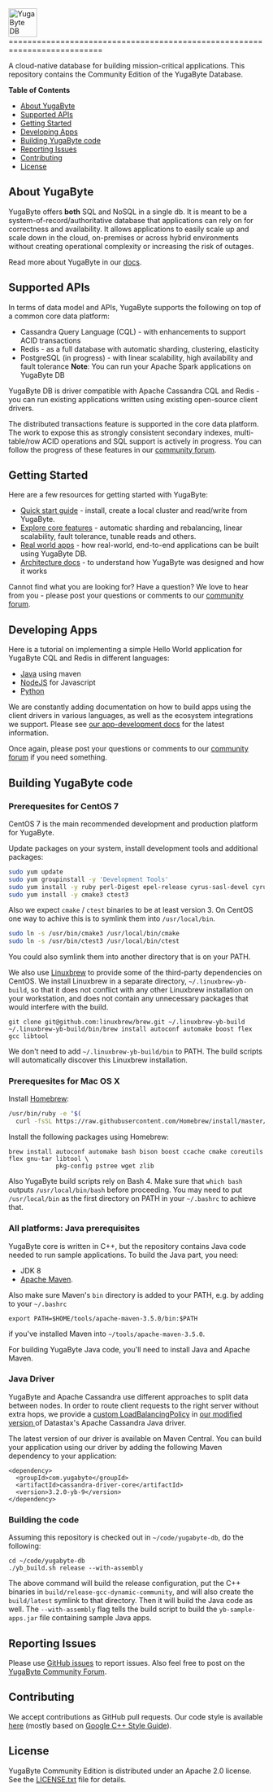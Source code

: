 <img src="https://www.yugabyte.com/images/yblogo_whitebg.3fea4ef9.png" align="center" height="56" alt="YugaByte DB"/>
==========================================================================

A cloud-native database for building mission-critical applications. This repository contains the Community Edition of the YugaByte Database.

**Table of Contents**

- [About YugaByte](#about-yugabyte)
- [Supported APIs](#supported-apis)
- [Getting Started](#getting-started)
- [Developing Apps](#developing-apps)
- [Building YugaByte code](#building-yugabyte-code)
- [Reporting Issues](#reporting-issues)
- [Contributing](#contributing)
- [License](#license)

## About YugaByte

YugaByte offers **both** SQL and NoSQL in a single db. It is meant to be a system-of-record/authoritative database that applications can rely on for correctness and availability. It allows applications to easily scale up and scale down in the cloud, on-premises or across hybrid environments without creating operational complexity or increasing the risk of outages.

Read more about YugaByte in our [docs](https://docs.yugabyte.com/introduction/overview/).

## Supported APIs

In terms of data model and APIs, YugaByte supports the following on top of a common core data platform: 
* Cassandra Query Language (CQL) - with enhancements to support ACID transactions
* Redis - as a full database with automatic sharding, clustering, elasticity
* PostgreSQL (in progress) - with linear scalability, high availability and fault tolerance
**Note**: You can run your Apache Spark applications on YugaByte DB

YugaByte DB is driver compatible with Apache Cassandra CQL and Redis - you can run existing applications written using existing open-source client drivers.

The distributed transactions feature is supported in the core data platform. The work to expose this as strongly consistent secondary indexes, multi-table/row ACID operations and SQL support is actively in progress. You can follow the progress of these features in our [community forum](https://forum.yugabyte.com/).

## Getting Started

Here are a few resources for getting started with YugaByte:

* [Quick start guide](http://docs.yugabyte.com/community-edition/quick-start/) - install, create a local cluster and read/write from YugaByte.
* [Explore core features](https://docs.yugabyte.com/explore/) - automatic sharding and rebalancing, linear scalability, fault tolerance, tunable reads and others.
* [Real world apps](https://docs.yugabyte.com/develop/realworld-apps/) - how real-world, end-to-end applications can be built using YugaByte DB.
* [Architecture docs](https://docs.yugabyte.com/architecture/) - to understand how YugaByte was designed and how it works

Cannot find what you are looking for? Have a question? We love to hear from you - please post your questions or comments to our [community forum](https://forum.yugabyte.com).

## Developing Apps

Here is a tutorial on implementing a simple Hello World application for YugaByte CQL and Redis in different languages:
* [Java](https://docs.yugabyte.com/develop/client-drivers/java/) using maven
* [NodeJS](https://docs.yugabyte.com/develop/client-drivers/nodejs/) for Javascript
* [Python](https://docs.yugabyte.com/develop/client-drivers/python/)

We are constantly adding documentation on how to build apps using the client drivers in various languages, as well as the ecosystem integrations we support. Please see [our app-development docs](https://docs.yugabyte.com/develop/) for the latest information.

Once again, please post your questions or comments to our [community forum](https://forum.yugabyte.com) if you need something.

## Building YugaByte code

### Prerequesites for CentOS 7

CentOS 7 is the main recommended development and production platform for YugaByte.

Update packages on your system, install development tools and additional packages:

```bash
sudo yum update
sudo yum groupinstall -y 'Development Tools'
sudo yum install -y ruby perl-Digest epel-release cyrus-sasl-devel cyrus-sasl-plain ccache
sudo yum install -y cmake3 ctest3
```

Also we expect `cmake` / `ctest` binaries to be at least version 3. On CentOS one way to achive
this is to symlink them into `/usr/local/bin`.

```bash
sudo ln -s /usr/bin/cmake3 /usr/local/bin/cmake
sudo ln -s /usr/bin/ctest3 /usr/local/bin/ctest
```

You could also symlink them into another directory that is on your PATH.

We also use [Linuxbrew](https://github.com/linuxbrew/brew) to provide some of the third-party
dependencies on CentOS. We install Linuxbrew in a separate directory, `~/.linuxbrew-yb-build`,
so that it does not conflict with any other Linuxbrew installation on your workstation, and does
not contain any unnecessary packages that would interfere with the build.

```
git clone git@github.com:linuxbrew/brew.git ~/.linuxbrew-yb-build
~/.linuxbrew-yb-build/bin/brew install autoconf automake boost flex gcc libtool
```

We don't need to add `~/.linuxbrew-yb-build/bin` to PATH. The build scripts will automatically
discover this Linuxbrew installation.

### Prerequesites for Mac OS X

Install [Homebrew](https://brew.sh/):

```bash
/usr/bin/ruby -e "$(
  curl -fsSL https://raw.githubusercontent.com/Homebrew/install/master/install)"
```

Install the following packages using Homebrew:
```
brew install autoconf automake bash bison boost ccache cmake coreutils flex gnu-tar libtool \
             pkg-config pstree wget zlib
```

Also YugaByte build scripts rely on Bash 4. Make sure that `which bash` outputs
`/usr/local/bin/bash` before proceeding. You may need to put `/usr/local/bin` as the first directory
on PATH in your `~/.bashrc` to achieve that.

### All platforms: Java prerequisites

YugaByte core is written in C++, but the repository contains Java code needed to run sample
applications. To build the Java part, you need:
* JDK 8
* [Apache Maven](https://maven.apache.org/).

Also make sure Maven's `bin` directory is added to your PATH, e.g. by adding to your `~/.bashrc`
```
export PATH=$HOME/tools/apache-maven-3.5.0/bin:$PATH
```
if you've installed Maven into `~/tools/apache-maven-3.5.0`.

For building YugaByte Java code, you'll need to install Java and Apache Maven.

### Java Driver

YugaByte and Apache Cassandra use different approaches to split data between nodes. In order to
route client requests to the right server without extra hops, we provide a [custom
LoadBalancingPolicy](https://goo.gl/At7kvu) in [our modified version
](https://github.com/yugabyte/cassandra-java-driver) of Datastax's Apache Cassandra Java driver.

The latest version of our driver is available on Maven Central. You can build your application
using our driver by adding the following Maven dependency to your application:

```
<dependency>
  <groupId>com.yugabyte</groupId>
  <artifactId>cassandra-driver-core</artifactId>
  <version>3.2.0-yb-9</version>
</dependency>
```

### Building the code

Assuming this repository is checked out in `~/code/yugabyte-db`, do the following:

```
cd ~/code/yugabyte-db
./yb_build.sh release --with-assembly
```

The above command will build the release configuration, put the C++ binaries in
`build/release-gcc-dynamic-community`, and will also create the `build/latest` symlink to that
directory. Then it will build the Java code as well. The `--with-assembly` flag tells the build
script to build the `yb-sample-apps.jar` file containing sample Java apps.

## Reporting Issues

Please use [GitHub issues](https://github.com/YugaByte/yugabyte-db/issues) to report issues.
Also feel free to post on the [YugaByte Community Forum](http://forum.yugabyte.com).

## Contributing

We accept contributions as GitHub pull requests. Our code style is available
[here](https://goo.gl/Hkt5BU)
(mostly based on [Google C++ Style Guide](https://google.github.io/styleguide/cppguide.html)).

## License

YugaByte Community Edition is distributed under an Apache 2.0 license. See the
[LICENSE.txt](https://github.com/YugaByte/yugabyte-db/blob/master/LICENSE.txt) file for
details.
